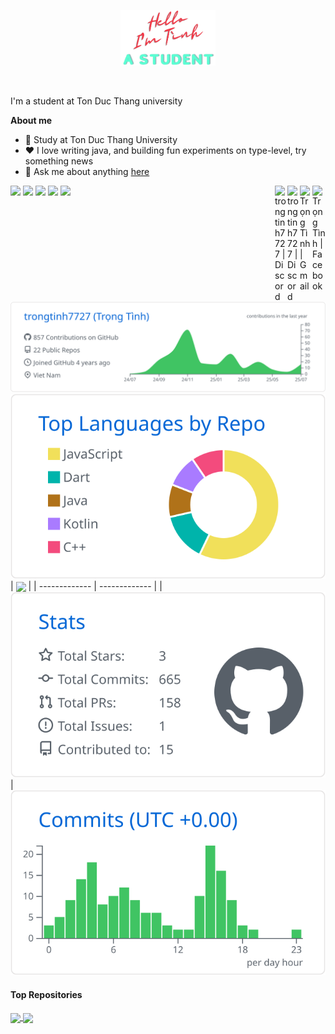 <p align="center"><a href="https://github.com/trongtinh7727"><img width="30%" src="./assets/gh-readme-header.png" /></a></p>

<br />

I'm a student at Ton Duc Thang university

**About me**

- 💼 Study at Ton Duc Thang University
- ❤️ I love writing java, and building fun experiments on type-level, try something news
- 💬 Ask me about anything [here](https://github.com/trongtinh7727/trongtinh7727/issues)

<a href="https://www.facebook.com/trongtinh7727">
  <img align="right" alt="Trọng Tình | Facebook" width="21px" src="https://raw.githubusercontent.com/trongtinh7727/trongtinh7727/main/assets/facebook-circular-logo.png" />
</a>
<a href="mailto:trongtinh7727@gmail.com">
  <img align="right" alt="Trọng Tình | Gmail" width="20px" src="https://raw.githubusercontent.com/trongtinh7727/trongtinh7727/main/assets/gmail.png" />
</a>

<a href="https://www.instagram.com/trongtinh7727/">
  <img align="right" alt="trongtinh7727 | Discord" width="20px" src="https://raw.githubusercontent.com/trongtinh7727/trongtinh7727/main/assets/instagram.png">
</a>
<a href="https://www.discordapp.com/users/861617197410549760">
  <img align="right" alt="trongtinh7727 | Discord" width="20px" src="https://raw.githubusercontent.com/trongtinh7727/trongtinh7727/17960bbd41ed223cefc81172d5d517747ec348b9/assets/discord-round.svg">
</a>

<code><img height="20" src="https://raw.githubusercontent.com/trongtinh7727/trongtinh7727/af0415fc3d72a997bc786ff7f0d2cbd1f7404cac/assets/java.svg"></code>
<code><img height="20" src="https://raw.githubusercontent.com/trongtinh7727/trongtinh7727/af0415fc3d72a997bc786ff7f0d2cbd1f7404cac/assets/c.svg"></code>
<code><img height="20" src="https://raw.githubusercontent.com/trongtinh7727/trongtinh7727/af0415fc3d72a997bc786ff7f0d2cbd1f7404cac/assets/html.svg"></code>
<code><img height="20" src="https://raw.githubusercontent.com/trongtinh7727/trongtinh7727/af0415fc3d72a997bc786ff7f0d2cbd1f7404cac/assets/php.svg"></code>
<code><img height="20" src="https://raw.githubusercontent.com/trongtinh7727/trongtinh7727/af0415fc3d72a997bc786ff7f0d2cbd1f7404cac/assets/python.svg"></code>    


![](https://raw.githubusercontent.com/trongtinh7727/trongtinh7727/main/profile-summary-card-output/github/0-profile-details.svg)
![](https://raw.githubusercontent.com/trongtinh7727/trongtinh7727/main/profile-summary-card-output/github/1-repos-per-language.svg) | <a href="https://github.com/trongtinh7727"><img align="center" src="https://github-readme-stats.vercel.app/api/top-langs/?username=trongtinh7727&layout=compact&theme=buefy&hide_border=true" /></a> |
| ------------- | ------------- |
|![](https://raw.githubusercontent.com/trongtinh7727/trongtinh7727/main/profile-summary-card-output/github/3-stats.svg)|![](https://raw.githubusercontent.com/trongtinh7727/trongtinh7727/main/profile-summary-card-output/github/4-productive-time.svg)

#### Top Repositories


<a href="https://github.com/trongtinh7727/elearning-ability-tool">
  <img align="center" src="https://github-readme-stats.vercel.app/api/pin/?username=trongtinh7727&repo=elearning-ability-tool&theme=buefy" />
</a>
<a href="https://github.com/trongtinh7727/Java-OOP">
  <img align="center" src="https://github-readme-stats.vercel.app/api/pin/?username=trongtinh7727&repo=Java-OOP&theme=buefy" />
</a>

<br />
<br />


